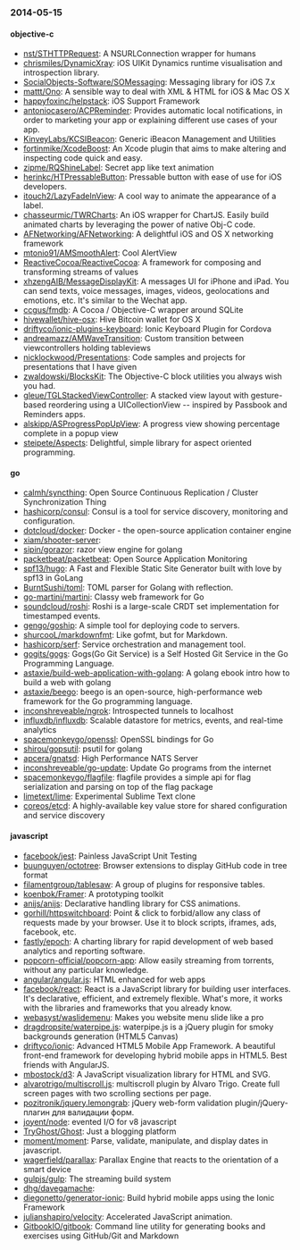 ### 2014-05-15

#### objective-c
* [nst/STHTTPRequest](https://github.com/nst/STHTTPRequest): A NSURLConnection wrapper for humans
* [chrismiles/DynamicXray](https://github.com/chrismiles/DynamicXray): iOS UIKit Dynamics runtime visualisation and introspection library.
* [SocialObjects-Software/SOMessaging](https://github.com/SocialObjects-Software/SOMessaging): Messaging library for iOS 7.x
* [mattt/Ono](https://github.com/mattt/Ono): A sensible way to deal with XML & HTML for iOS & Mac OS X
* [happyfoxinc/helpstack](https://github.com/happyfoxinc/helpstack): iOS Support Framework
* [antoniocasero/ACPReminder](https://github.com/antoniocasero/ACPReminder): Provides automatic local notifications, in order to marketing your app or explaining different use cases of your app.
* [KinveyLabs/KCSIBeacon](https://github.com/KinveyLabs/KCSIBeacon): Generic iBeacon Management and Utilities
* [fortinmike/XcodeBoost](https://github.com/fortinmike/XcodeBoost): An Xcode plugin that aims to make altering and inspecting code quick and easy.
* [zipme/RQShineLabel](https://github.com/zipme/RQShineLabel): Secret app like text animation
* [herinkc/HTPressableButton](https://github.com/herinkc/HTPressableButton): Pressable button with ease of use for iOS developers.
* [itouch2/LazyFadeInView](https://github.com/itouch2/LazyFadeInView): A cool way to animate the appearance of a label.
* [chasseurmic/TWRCharts](https://github.com/chasseurmic/TWRCharts): An iOS wrapper for ChartJS. Easily build animated charts by leveraging the power of native Obj-C code.
* [AFNetworking/AFNetworking](https://github.com/AFNetworking/AFNetworking): A delightful iOS and OS X networking framework
* [mtonio91/AMSmoothAlert](https://github.com/mtonio91/AMSmoothAlert): Cool AlertView
* [ReactiveCocoa/ReactiveCocoa](https://github.com/ReactiveCocoa/ReactiveCocoa): A framework for composing and transforming streams of values
* [xhzengAIB/MessageDisplayKit](https://github.com/xhzengAIB/MessageDisplayKit): A messages UI for iPhone and iPad. You can send texts, voice messages, images, videos, geolocations and emotions, etc. It's similar to the Wechat app.  
* [ccgus/fmdb](https://github.com/ccgus/fmdb): A Cocoa / Objective-C wrapper around SQLite
* [hivewallet/hive-osx](https://github.com/hivewallet/hive-osx): Hive Bitcoin wallet for OS X
* [driftyco/ionic-plugins-keyboard](https://github.com/driftyco/ionic-plugins-keyboard): Ionic Keyboard Plugin for Cordova
* [andreamazz/AMWaveTransition](https://github.com/andreamazz/AMWaveTransition): Custom transition between viewcontrollers holding tableviews
* [nicklockwood/Presentations](https://github.com/nicklockwood/Presentations): Code samples and projects for presentations that I have given
* [zwaldowski/BlocksKit](https://github.com/zwaldowski/BlocksKit): The Objective-C block utilities you always wish you had.
* [gleue/TGLStackedViewController](https://github.com/gleue/TGLStackedViewController): A stacked view layout with gesture-based reordering using a UICollectionView -- inspired by Passbook and Reminders apps.
* [alskipp/ASProgressPopUpView](https://github.com/alskipp/ASProgressPopUpView): A progress view showing percentage complete in a popup view 
* [steipete/Aspects](https://github.com/steipete/Aspects): Delightful, simple library for aspect oriented programming.

#### go
* [calmh/syncthing](https://github.com/calmh/syncthing): Open Source Continuous Replication / Cluster Synchronization Thing
* [hashicorp/consul](https://github.com/hashicorp/consul): Consul is a tool for service discovery, monitoring and configuration.
* [dotcloud/docker](https://github.com/dotcloud/docker): Docker - the open-source application container engine
* [xiam/shooter-server](https://github.com/xiam/shooter-server): 
* [sipin/gorazor](https://github.com/sipin/gorazor): razor view engine for golang
* [packetbeat/packetbeat](https://github.com/packetbeat/packetbeat): Open Source Application Monitoring
* [spf13/hugo](https://github.com/spf13/hugo): A Fast and Flexible Static Site Generator built with love by spf13 in GoLang
* [BurntSushi/toml](https://github.com/BurntSushi/toml): TOML parser for Golang with reflection.
* [go-martini/martini](https://github.com/go-martini/martini): Classy web framework for Go
* [soundcloud/roshi](https://github.com/soundcloud/roshi): Roshi is a large-scale CRDT set implementation for timestamped events.
* [gengo/goship](https://github.com/gengo/goship): A simple tool for deploying code to servers.
* [shurcooL/markdownfmt](https://github.com/shurcooL/markdownfmt): Like gofmt, but for Markdown.
* [hashicorp/serf](https://github.com/hashicorp/serf): Service orchestration and management tool.
* [gogits/gogs](https://github.com/gogits/gogs): Gogs(Go Git Service) is a Self Hosted Git Service in the Go Programming Language.
* [astaxie/build-web-application-with-golang](https://github.com/astaxie/build-web-application-with-golang): A golang ebook intro how to build a web with golang
* [astaxie/beego](https://github.com/astaxie/beego): beego is an open-source, high-performance web framework for the Go programming language.
* [inconshreveable/ngrok](https://github.com/inconshreveable/ngrok): Introspected tunnels to localhost
* [influxdb/influxdb](https://github.com/influxdb/influxdb): Scalable datastore for metrics, events, and real-time analytics
* [spacemonkeygo/openssl](https://github.com/spacemonkeygo/openssl): OpenSSL bindings for Go
* [shirou/gopsutil](https://github.com/shirou/gopsutil): psutil for golang
* [apcera/gnatsd](https://github.com/apcera/gnatsd): High Performance NATS Server
* [inconshreveable/go-update](https://github.com/inconshreveable/go-update): Update Go programs from the internet
* [spacemonkeygo/flagfile](https://github.com/spacemonkeygo/flagfile): flagfile provides a simple api for flag serialization and parsing on top of the flag package
* [limetext/lime](https://github.com/limetext/lime): Experimental Sublime Text clone
* [coreos/etcd](https://github.com/coreos/etcd): A highly-available key value store for shared configuration and service discovery

#### javascript
* [facebook/jest](https://github.com/facebook/jest): Painless JavaScript Unit Testing
* [buunguyen/octotree](https://github.com/buunguyen/octotree): Browser extensions to display GitHub code in tree format
* [filamentgroup/tablesaw](https://github.com/filamentgroup/tablesaw): A group of plugins for responsive tables.
* [koenbok/Framer](https://github.com/koenbok/Framer): A prototyping toolkit
* [anijs/anijs](https://github.com/anijs/anijs): Declarative handling library for CSS animations.
* [gorhill/httpswitchboard](https://github.com/gorhill/httpswitchboard): Point & click to forbid/allow any class of requests made by your browser. Use it to block scripts, iframes, ads, facebook, etc.
* [fastly/epoch](https://github.com/fastly/epoch): A charting library for rapid development of web based analytics and reporting software.
* [popcorn-official/popcorn-app](https://github.com/popcorn-official/popcorn-app): Allow easily streaming from torrents, without any particular knowledge.
* [angular/angular.js](https://github.com/angular/angular.js): HTML enhanced for web apps
* [facebook/react](https://github.com/facebook/react): React is a JavaScript library for building user interfaces. It's declarative, efficient, and extremely flexible. What's more, it works with the libraries and frameworks that you already know.
* [webasyst/waslidemenu](https://github.com/webasyst/waslidemenu): Makes you website menu slide like a pro
* [dragdropsite/waterpipe.js](https://github.com/dragdropsite/waterpipe.js): waterpipe.js is a jQuery plugin for smoky backgrounds generation (HTML5 Canvas)
* [driftyco/ionic](https://github.com/driftyco/ionic): Advanced HTML5 Mobile App Framework. A beautiful front-end framework for developing hybrid mobile apps in HTML5. Best friends with AngularJS.
* [mbostock/d3](https://github.com/mbostock/d3): A JavaScript visualization library for HTML and SVG.
* [alvarotrigo/multiscroll.js](https://github.com/alvarotrigo/multiscroll.js): multiscroll plugin by Alvaro Trigo. Create full screen pages with two scrolling sections per page.
* [pozitronik/jquery.lemongrab](https://github.com/pozitronik/jquery.lemongrab): jQuery web-form validation plugin/jQuery-плагин для валидации форм.
* [joyent/node](https://github.com/joyent/node): evented I/O for v8 javascript
* [TryGhost/Ghost](https://github.com/TryGhost/Ghost): Just a blogging platform
* [moment/moment](https://github.com/moment/moment): Parse, validate, manipulate, and display dates in javascript.
* [wagerfield/parallax](https://github.com/wagerfield/parallax): Parallax Engine that reacts to the orientation of a smart device
* [gulpjs/gulp](https://github.com/gulpjs/gulp): The streaming build system
* [dhg/davegamache](https://github.com/dhg/davegamache): 
* [diegonetto/generator-ionic](https://github.com/diegonetto/generator-ionic): Build hybrid mobile apps using the Ionic Framework
* [julianshapiro/velocity](https://github.com/julianshapiro/velocity): Accelerated JavaScript animation.
* [GitbookIO/gitbook](https://github.com/GitbookIO/gitbook): Command line utility for generating books and exercises using GitHub/Git and Markdown
